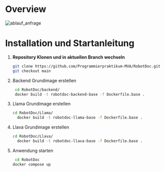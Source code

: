 # Overview

![ablauf_anfrage](https://github.com/user-attachments/assets/e576f69c-1c46-4f1b-9145-0ba88681bcb9)



# Installation und Startanleitung


1. **Repository Klonen und in aktuellen Branch wechseln**


   ```bash
   git clone https://github.com/Programmierpraktikum-MVA/RobotDoc.git
   git checkout main
   ```

2. Backend Grundimage erstellen


   ```bash
	cd RobotDoc/backend/
	docker build -t robotdoc-backend-base -f Dockerfile.base .
   ```

3. Llama Grundimage erstellen

  

   ```bash
   cd RobotDoc/Llama/
	 docker build -t robotdoc-llama-base -f Dockerfile.base .
   ```

4. Llava Grundimage erstellen
   ```bash
   cd RobotDoc/Llava/
	 docker build -t robotdoc-llava-base -f Dockerfile.base .
   ```

5. Anwendung starten

	```bash
	 cd RobotDoc
   docker compose up
	```
